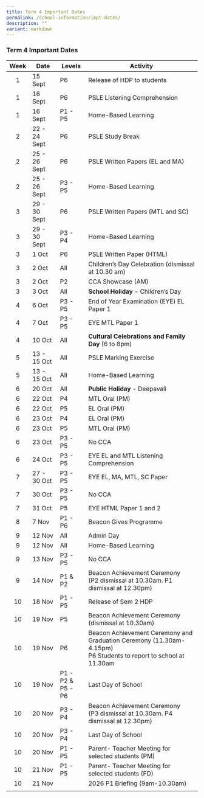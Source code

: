 ```yaml
---
title: Term 4 Important Dates
permalink: /school-information/impt-dates/
description: ""
variant: markdown
---
```

### Term 4 Important Dates

| Week | Date | Levels | Activity |
|:---:| -------- | --- | --- |
| 1 | 15 Sept | P6 | Release of HDP to students |
| 1 | 16 Sept | P6 | PSLE Listening Comprehension  |
| 1 | 16 Sept | P1 - P5 | Home-Based Learning |
| 2 | 22 - 24 Sept | P6 | PSLE Study Break |
| 2 | 25 - 26 Sept | P6 | PSLE Written Papers (EL and MA) |
| 2 | 25 - 26 Sept | P3 - P5 | Home-Based Learning |
| 3 | 29 - 30 Sept | P6 | PSLE Written Papers (MTL and SC) |
| 3 | 29 - 30 Sept | P3 - P4 | Home-Based Learning |
| 3 | 1 Oct | P6 | PSLE Written Paper (HTML) |
| 3 | 2 Oct | All | Children’s Day Celebration (dismissal at 10.30 am) |
| 3 | 2 Oct | P2 | CCA Showcase (AM) |
| 3 | 3 Oct | All | **School Holiday** - Children’s Day |
| 4 | 6 Oct | P3 - P5 | End of Year Examination (EYE) EL Paper 1 |
| 4 | 7 Oct | P3 - P5 | EYE MTL Paper 1 |
| 4 | 10 Oct | All | **Cultural Celebrations and Family Day** (6 to 8pm) |
| 5 | 13 - 15 Oct | All | PSLE Marking Exercise |
| 5 | 13 - 15 Oct | All | Home-Based Learning |
| 6 | 20 Oct | All | **Public Holiday** - Deepavali |
| 6 | 22 Oct | P4 | MTL Oral (PM) |
| 6 | 22 Oct | P5 | EL Oral (PM) |
| 6 | 23 Oct | P4 | EL Oral (PM) |
| 6 | 23 Oct | P5 | MTL Oral (PM) |
| 6 | 23 Oct | P3 - P5 | No CCA |
| 6 | 24 Oct | P3 - P5 | EYE EL and MTL Listening Comprehension |
| 7 | 27 - 30 Oct | P3 - P5 | EYE EL, MA, MTL, SC Paper |
| 7 | 30 Oct | P3 - P5 | No CCA |
| 7 | 31 Oct | P5 | EYE HTML Paper 1 and 2 |
| 8 | 7 Nov | P1 - P6 | Beacon Gives Programme |
| 9 | 12 Nov | All | Admin Day |
| 9 | 12 Nov | All | Home-Based Learning |
| 9 | 13 Nov | P3 - P5 | No CCA |
| 9 | 14 Nov | P1 &amp; P2 | Beacon Achievement Ceremony<br>(P2 dismissal at 10.30am. P1 dismissal at 12.30pm) |
| 10 | 18 Nov | P1 - P5 | Release of Sem 2 HDP |
| 10 | 19 Nov | P5 | Beacon Achievement Ceremony (dismissal at 10.30am) |
| 10 | 19 Nov | P6 | Beacon Achievement Ceremony and Graduation Ceremony (11.30am-4.15pm)<br>P6 Students to report to school at 11.30am |
| 10 | 19 Nov | P1 - P2 &amp; <br>P5 - P6 | Last Day of School |
| 10 | 20 Nov | P3 - P4 | Beacon Achievement Ceremony <br>(P3 dismissal at 10.30am. P4 dismissal at 12.30pm) |
| 10 | 20 Nov | P3 - P4 | Last Day of School |
| 10 | 20 Nov | P1 - P5 | Parent- Teacher Meeting for selected students (PM) |
| 10 | 21 Nov | P1 - P5 | Parent- Teacher Meeting for selected students (FD) |
| 10 | 21 Nov |  | 2026 P1 Briefing (9am-10.30am) |
|  |  |  |  |